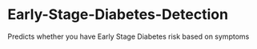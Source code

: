 # Early-Stage-Diabetes-Detection
Predicts whether you have Early Stage Diabetes risk based on symptoms
